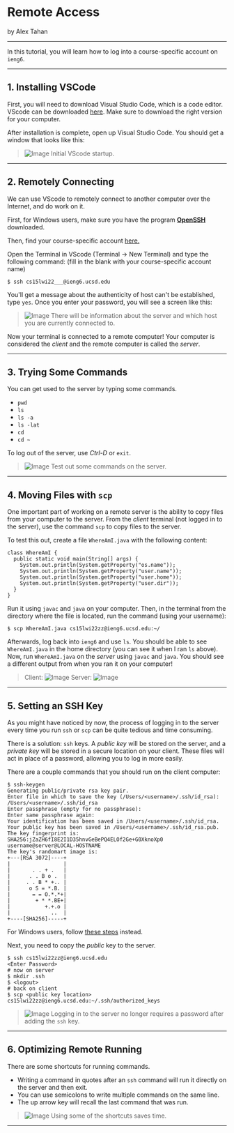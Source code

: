 # **Remote Access**
by Alex Tahan

---

In this tutorial, you will learn how to log into a course-specific account on `ieng6`.

---

## 1. Installing VSCode
First, you will need to download Visual Studio Code, which is a code editor. VScode can be downloaded [here](https://code.visualstudio.com/). Make sure to download the right version for your computer.

After installation is complete, open up Visual Studio Code. You should get a window that looks like this: 

> ![Image](vscode-startup.png)
> Initial VScode startup.

---


## 2. Remotely Connecting
We can use VScode to remotely connect to another computer over the Internet, and do work on it.

First, for Windows users, make sure you have the program **[OpenSSH](https://docs.microsoft.com/en-us/windows-server/administration/openssh/openssh_install_firstuse)** downloaded.

Then, find your course-specific account [here.](https://sdacs.ucsd.edu/~icc/index.php)

Open the Terminal in VScode (Terminal -> New Terminal) and type the following command: (fill in the blank with your course-specific account name) 
```
$ ssh cs15lwi22___@ieng6.ucsd.edu
```
You'll get a message about the authenticity of host can't be established, type `yes`. Once you enter your password, you will see a screen like this: 
> ![Image](lab1pic2.png) 
> There will be information about the server and which host you are currently connected to.

Now your terminal is connected to a remote computer! Your computer is considered the *client* and the remote computer is called the *server*.
***

## 3. Trying Some Commands
You can get used to the server by typing some commands.
- `pwd`
- `ls`
- `ls -a`
- `ls -lat`
- `cd`
- `cd ~`

To log out of the server, use *Ctrl-D* or `exit`.

> ![Image](lab1pic3.png) 
> Test out some commands on the server.

---

## 4. Moving Files with `scp`
One important part of working on a remote server is the ability to copy files from your computer to the server. From the *client* terminal (not logged in to the server), use the command `scp` to copy files to the server. 

To test this out, create a file `WhereAmI.java` with the following content: 
```
class WhereAmI {
  public static void main(String[] args) {
    System.out.println(System.getProperty("os.name"));
    System.out.println(System.getProperty("user.name"));
    System.out.println(System.getProperty("user.home"));
    System.out.println(System.getProperty("user.dir"));
  }
}
```

Run it using `javac` and `java` on your computer.
Then, in the terminal from the directory where the file is located, run the command (using your username):
```
$ scp WhereAmI.java cs15lwi22zz@ieng6.ucsd.edu:~/
```

Afterwards, log back into `ieng6` and use `ls`. You should be able to see `WhereAmI.java` in the home directory (you can see it when I ran `ls` above).
Now, run `WhereAmI.java` on the *server* using `javac` and `java`. You should see a different output from when you ran it on your computer!

> Client: 
> ![Image](lab1pic4.png)
> Server:
> ![Image](lab1pic5.png)

---

## 5. Setting an SSH Key
As you might have noticed by now, the process of logging in to the server every time you run `ssh` or `scp` can be quite tedious and time consuming. 

There is a solution: `ssh` keys. A *public key* will be stored on the server, and a *private key* will be stored in a secure location on your client. These files will act in place of a password, allowing you to log in more easily. 

There are a couple commands that you should run on the client computer: 
```
$ ssh-keygen
Generating public/private rsa key pair.
Enter file in which to save the key (/Users/<username>/.ssh/id_rsa): /Users/<username>/.ssh/id_rsa
Enter passphrase (empty for no passphrase): 
Enter same passphrase again: 
Your identification has been saved in /Users/<username>/.ssh/id_rsa.
Your public key has been saved in /Users/<username>/.ssh/id_rsa.pub.
The key fingerprint is:
SHA256:jZaZH6fI8E2I1D35hnvGeBePQ4ELOf2Ge+G0XknoXp0 username@server@LOCAL-HOSTNAME
The key's randomart image is:
+---[RSA 3072]----+
|                 |
|       . . + .   |
|      . . B o .  |
|     . . B * +.. |
|      o S = *.B. |
|       = = O.*.*+|
|        + * *.BE+|
|           +.+.o |
|             ..  |
+----[SHA256]-----+
```

For Windows users, follow [these steps](https://docs.microsoft.com/en-us/windows-server/administration/openssh/openssh_keymanagement#user-key-generation) instead.

Next, you need to copy the *public* key to the server.
```
$ ssh cs15lwi22zz@ieng6.ucsd.edu
<Enter Password>
# now on server
$ mkdir .ssh
$ <logout>
# back on client
$ scp <public key location> cs15lwi22zz@ieng6.ucsd.edu:~/.ssh/authorized_keys
```
> ![Image](lab1pic6.png)
> Logging in to the server no longer requires a password after adding the `ssh` key.

---

## 6. Optimizing Remote Running
There are some shortcuts for running commands.
- Writing a command in quotes after an `ssh` command will run it directly on the server and then exit. 
- You can use semicolons to write multiple commands on the same line.
- The up arrow key will recall the last command that was run.
> ![Image](lab1pic7.png)
> Using some of the shortcuts saves time.

---
